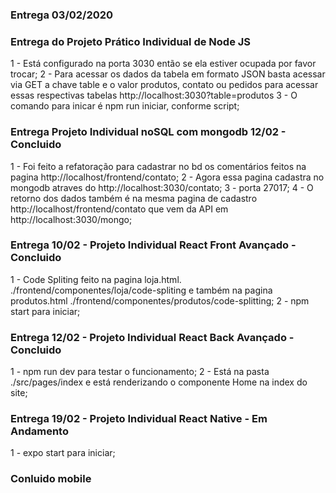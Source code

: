 ### Entrega 03/02/2020

### Entrega do Projeto Prático Individual de Node JS

1 - Está configurado na porta 3030 então se ela estiver ocupada por favor trocar;
2 - Para acessar os dados da tabela em formato JSON basta acessar via GET a chave table e o valor produtos, contato ou pedidos para acessar essas respectivas tabelas http://localhost:3030?table=produtos
3 - O comando para inicar é npm run iniciar, conforme script;

### Entrega Projeto Individual noSQL com mongodb 12/02 - Concluido

1 - Foi feito a refatoração para cadastrar no bd os comentários feitos na pagina http://localhost/frontend/contato;
2 - Agora essa pagina cadastra no mongodb atraves do http://localhost:3030/contato;
3 - porta 27017;
4 - O retorno dos dados também é na mesma pagina de cadastro http://localhost/frontend/contato que vem da API em http://localhost:3030/mongo;

### Entrega 10/02 - Projeto Individual React Front Avançado - Concluido

1 - Code Spliting feito na pagina loja.html. ./frontend/componentes/loja/code-spliting e também na pagina produtos.html ./frontend/componentes/produtos/code-splitting;
2 - npm start para iniciar;

### Entrega 12/02 - Projeto Individual React Back Avançado - Concluido

1 - npm run dev para testar o funcionamento;
2 - Está na pasta ./src/pages/index e está renderizando o componente Home na index do site;

### Entrega 19/02 - Projeto Individual React Native - Em Andamento

1 - expo start para iniciar;

### Conluido mobile
 
